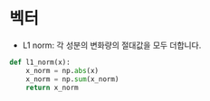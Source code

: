 # 벡터

- L1 norm: 각 성분의 변화량의 절대값을 모두 더합니다.

```python
def l1_norm(x):
	x_norm = np.abs(x)
	x_norm = np.sum(x_norm)
	return x_norm
```